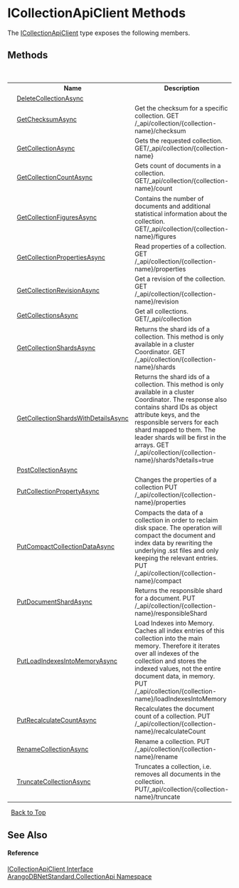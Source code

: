 # ICollectionApiClient Methods
 

The <a href="115f8915-6e26-9f19-8c7f-b11fd4b90e27">ICollectionApiClient</a> type exposes the following members.


## Methods
&nbsp;<table><tr><th></th><th>Name</th><th>Description</th></tr><tr><td>![Public method](media/pubmethod.gif "Public method")</td><td><a href="77c655a8-65db-41e9-902c-1fce5165d332">DeleteCollectionAsync</a></td><td /></tr><tr><td>![Public method](media/pubmethod.gif "Public method")</td><td><a href="ea56a434-6b3e-87f3-0cd9-1af225c324cb">GetChecksumAsync</a></td><td>
Get the checksum for a specific collection. GET /_api/collection/{collection-name}/checksum</td></tr><tr><td>![Public method](media/pubmethod.gif "Public method")</td><td><a href="13266369-771b-8936-2020-be3ba77e1418">GetCollectionAsync</a></td><td>
Gets the requested collection. GET/_api/collection/{collection-name}</td></tr><tr><td>![Public method](media/pubmethod.gif "Public method")</td><td><a href="6f15e61e-3581-13e0-2b1f-ba5a5420f3e6">GetCollectionCountAsync</a></td><td>
Gets count of documents in a collection. GET/_api/collection/{collection-name}/count</td></tr><tr><td>![Public method](media/pubmethod.gif "Public method")</td><td><a href="4716aac6-7765-646d-4280-9cb57e289aed">GetCollectionFiguresAsync</a></td><td>
Contains the number of documents and additional statistical information about the collection. GET/_api/collection/{collection-name}/figures</td></tr><tr><td>![Public method](media/pubmethod.gif "Public method")</td><td><a href="316cc912-f746-644c-f81e-b5ed5c6b0959">GetCollectionPropertiesAsync</a></td><td>
Read properties of a collection. GET /_api/collection/{collection-name}/properties</td></tr><tr><td>![Public method](media/pubmethod.gif "Public method")</td><td><a href="9cb11950-8f70-73a4-ee3b-51970c417150">GetCollectionRevisionAsync</a></td><td>
Get a revision of the collection. GET /_api/collection/{collection-name}/revision</td></tr><tr><td>![Public method](media/pubmethod.gif "Public method")</td><td><a href="9bf0233d-7f45-8c96-0394-82df70b079eb">GetCollectionsAsync</a></td><td>
Get all collections. GET/_api/collection</td></tr><tr><td>![Public method](media/pubmethod.gif "Public method")</td><td><a href="cb33c553-63b7-7d5a-7b43-ad34caf97193">GetCollectionShardsAsync</a></td><td>
Returns the shard ids of a collection. This method is only available in a cluster Coordinator. GET /_api/collection/{collection-name}/shards</td></tr><tr><td>![Public method](media/pubmethod.gif "Public method")</td><td><a href="e0c001b5-919d-9e20-f1ca-3c32de5afb9c">GetCollectionShardsWithDetailsAsync</a></td><td>
Returns the shard ids of a collection. This method is only available in a cluster Coordinator. The response also contains shard IDs as object attribute keys, and the responsible servers for each shard mapped to them. The leader shards will be first in the arrays. GET /_api/collection/{collection-name}/shards?details=true</td></tr><tr><td>![Public method](media/pubmethod.gif "Public method")</td><td><a href="073c84c3-56b1-9d4d-e0fc-d9d0082de7c9">PostCollectionAsync</a></td><td /></tr><tr><td>![Public method](media/pubmethod.gif "Public method")</td><td><a href="2530e035-4761-c4ed-02ba-f95dc29e938e">PutCollectionPropertyAsync</a></td><td>
Changes the properties of a collection PUT /_api/collection/{collection-name}/properties</td></tr><tr><td>![Public method](media/pubmethod.gif "Public method")</td><td><a href="ff08551c-61cd-1bf2-0437-af8257f4c921">PutCompactCollectionDataAsync</a></td><td>
Compacts the data of a collection in order to reclaim disk space. The operation will compact the document and index data by rewriting the underlying .sst files and only keeping the relevant entries. PUT /_api/collection/{collection-name}/compact</td></tr><tr><td>![Public method](media/pubmethod.gif "Public method")</td><td><a href="9c9570b3-e80d-a23c-7476-f5ce840cfd6b">PutDocumentShardAsync</a></td><td>
Returns the responsible shard for a document. PUT /_api/collection/{collection-name}/responsibleShard</td></tr><tr><td>![Public method](media/pubmethod.gif "Public method")</td><td><a href="c05036e1-f57f-355e-6678-fd5fb4368156">PutLoadIndexesIntoMemoryAsync</a></td><td>
Load Indexes into Memory. Caches all index entries of this collection into the main memory. Therefore it iterates over all indexes of the collection and stores the indexed values, not the entire document data, in memory. PUT /_api/collection/{collection-name}/loadIndexesIntoMemory</td></tr><tr><td>![Public method](media/pubmethod.gif "Public method")</td><td><a href="27ac9e8b-f3f0-307d-b48c-7d68dd3f3ba2">PutRecalculateCountAsync</a></td><td>
Recalculates the document count of a collection. PUT /_api/collection/{collection-name}/recalculateCount</td></tr><tr><td>![Public method](media/pubmethod.gif "Public method")</td><td><a href="d13899a7-11ce-fb72-b3c5-d49c4b6cdfa6">RenameCollectionAsync</a></td><td>
Rename a collection. PUT /_api/collection/{collection-name}/rename</td></tr><tr><td>![Public method](media/pubmethod.gif "Public method")</td><td><a href="58d29519-2a1b-f065-0772-9cf7d6407266">TruncateCollectionAsync</a></td><td>
Truncates a collection, i.e. removes all documents in the collection. PUT/_api/collection/{collection-name}/truncate</td></tr></table>&nbsp;
<a href="#icollectionapiclient-methods">Back to Top</a>

## See Also


#### Reference
<a href="115f8915-6e26-9f19-8c7f-b11fd4b90e27">ICollectionApiClient Interface</a><br /><a href="3dcc286c-06c5-3dac-bfbd-fb449b69cd48">ArangoDBNetStandard.CollectionApi Namespace</a><br />